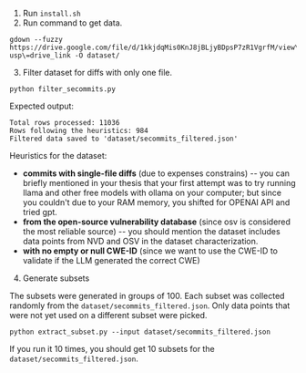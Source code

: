 1. Run `install.sh`
2. Run command to get data.

```
gdown --fuzzy https://drive.google.com/file/d/1kkjdqMis0KnJ8jBLjyBDpsP7zR1VgrfM/view\?usp\=drive_link -O dataset/
```

3. Filter dataset for diffs with only one file. 
```
python filter_secommits.py 
```
Expected output:
```
Total rows processed: 11036
Rows following the heuristics: 984
Filtered data saved to 'dataset/secommits_filtered.json'
```

Heuristics for the dataset:
* **commits with single-file diffs** (due to expenses constrains) -- you can briefly mentioned in your thesis that your first attempt was to try running llama and other free models with ollama on your computer; but since you couldn't due to your RAM memory, you shifted for OPENAI API and tried gpt.
* **from the open-source vulnerability database** (since osv is considered the most reliable source) -- you should mention the dataset includes data points from NVD and OSV in the dataset characterization.
* **with no empty or null CWE-ID** (since we want to use the CWE-ID to validate if the LLM generated the correct CWE)

4. Generate subsets

The subsets were generated in groups of 100. Each subset was collected randomly from the `dataset/secommits_filtered.json`. Only data points that were not yet used on a different subset were picked.

```
python extract_subset.py --input dataset/secommits_filtered.json
```
If you run it 10 times, you should get 10 subsets for the `dataset/secommits_filtered.json`.